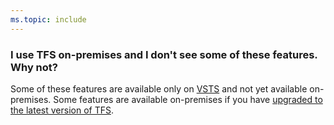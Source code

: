 ```yaml
---
ms.topic: include
---
```


### I use TFS on-premises and I don't see some of these features. Why not?

Some of these features are available only on
[VSTS](https://www.visualstudio.com/team-services/)
and not yet available on-premises. Some features are available on-premises if you have
[upgraded to the latest version of TFS](/tfs/server/upgrade/get-started.md).
